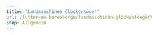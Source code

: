 ```yaml
---
title: "Landmaschinen Glockentöger"
url: /lutter-am-barenberge/landmaschinen-glockentoeger/
shop: Allgemein
---
```

